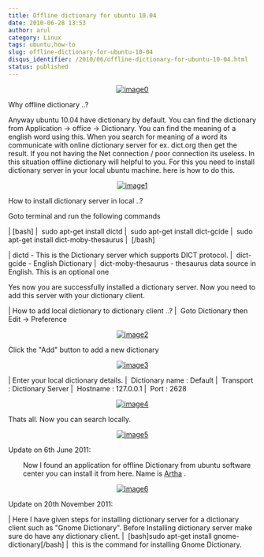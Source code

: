 ```yaml
---
title: Offline dictionary for ubuntu 10.04
date: 2010-06-28 13:53
author: arul
category: Linux
tags: ubuntu,how-to
slug: offline-dictionary-for-ubuntu-10-04
disqus_identifier: /2010/06/offline-dictionary-for-ubuntu-10-04.html
status: published
---
```


<div class="separator" style="clear: both; text-align: center;">

[![image0](http://4.bp.blogspot.com/_X5tq9y9xv2s/TCj1u9sK79I/AAAAAAAAAbE/6-RRuRSCn6w/s320/ubuntu_icon.png)](http://4.bp.blogspot.com/_X5tq9y9xv2s/TCj1u9sK79I/AAAAAAAAAbE/6-RRuRSCn6w/s1600/ubuntu_icon.png)

</div>
<div class="separator" style="clear: both; text-align: left;">

Why offline dictionary ..?

</div>
<div class="separator" style="clear: both; text-align: left;">

Anyway ubuntu 10.04 have dictionary by default. You can find the
dictionary from Application → office → Dictionary. You can find the
meaning of a english word using this. When you search for meaning of a
word its communicate with online dictionary server for ex. dict.org then
get the result. If you not having the Net connection / poor connection
its useless. In this situation offline dictionary will helpful to you.
For this you need to install dictionary server in your local ubuntu
machine. here is how to do this.

</div>
<div class="separator" style="clear: both; text-align: center;">

[![image1](http://1.bp.blogspot.com/_X5tq9y9xv2s/TCj6wHIa52I/AAAAAAAAAbM/r_06GVCYYNc/s320/How+to+offline+Dictionery+ubuntu.png)](http://1.bp.blogspot.com/_X5tq9y9xv2s/TCj6wHIa52I/AAAAAAAAAbM/r_06GVCYYNc/s1600/How+to+offline+Dictionery+ubuntu.png)

</div>
<div class="separator" style="clear: both; text-align: left;">

How to install dictionary server in local ..?

</div>
<div class="separator" style="clear: both; text-align: left;">

Goto terminal and run the following commands

</div>

| \[bash\]
|  sudo apt-get install dictd
|  sudo apt-get install dict-gcide
|  sudo apt-get install dict-moby-thesaurus
|  \[/bash\]

| dictd - This is the Dictionary server which supports DICT protocol.
|  dict-gcide - English Dictionary
|  dict-moby-thesaurus - thesaurus data source in English. This is an
  optional one

Yes now you are successfully installed a dictionary server. Now you need
to add this server with your dictionary client.

| How to add local dictionary to dictionary client ..?
|  Goto Dictionary then Edit → Preference

<div class="separator" style="clear: both; text-align: center;">

[![image2](http://1.bp.blogspot.com/_X5tq9y9xv2s/TCj7I1bnJXI/AAAAAAAAAbU/9Xf59VIKGzM/s320/How+to+offline+Dictionery+ubuntu+-+preference.png)](http://1.bp.blogspot.com/_X5tq9y9xv2s/TCj7I1bnJXI/AAAAAAAAAbU/9Xf59VIKGzM/s1600/How+to+offline+Dictionery+ubuntu+-+preference.png)

</div>

Click the \"Add\" button to add a new dictionary

<div class="separator" style="clear: both; text-align: center;">

[![image3](http://4.bp.blogspot.com/_X5tq9y9xv2s/TCj7lwcawGI/AAAAAAAAAbc/kn0Tb2pGQ6M/s320/How+to+offline+Dictionery+ubuntu-add+dictionary.png)](http://4.bp.blogspot.com/_X5tq9y9xv2s/TCj7lwcawGI/AAAAAAAAAbc/kn0Tb2pGQ6M/s1600/How+to+offline+Dictionery+ubuntu-add+dictionary.png)

</div>

| Enter your local dictionary details.
|  Dictionary name : Default
|  Transport : Dictionary Server
|  Hostname : 127.0.0.1
|  Port : 2628

<div class="separator" style="clear: both; text-align: center;">

[![image4](http://3.bp.blogspot.com/_X5tq9y9xv2s/TCj8O4iRQpI/AAAAAAAAAbk/wsIQHjRkmc0/s320/How+to+offline+Dictionery+ubuntu-Edit+Dictionary+Source.png)](http://3.bp.blogspot.com/_X5tq9y9xv2s/TCj8O4iRQpI/AAAAAAAAAbk/wsIQHjRkmc0/s1600/How+to+offline+Dictionery+ubuntu-Edit+Dictionary+Source.png)

</div>

Thats all. Now you can search locally.

<div class="separator" style="clear: both; text-align: center;">

[![image5](http://1.bp.blogspot.com/_X5tq9y9xv2s/TCj80W9JaTI/AAAAAAAAAbs/RH9BORx27fs/s320/java+-+ubuntu+Dictionary+search.png)](http://1.bp.blogspot.com/_X5tq9y9xv2s/TCj80W9JaTI/AAAAAAAAAbs/RH9BORx27fs/s1600/java+-+ubuntu+Dictionary+search.png)

</div>
<div class="separator" style="clear: both; text-align: left;">

Update on 6th June 2011:

</div>
<div class="separator"
style="clear: both; text-align: left; padding-left: 30px;">

Now I found an application for offline Dictionary from ubuntu software
center you can install it from here. Name is
[Artha](http://artha.sourceforge.net/wiki/index.php/Home) .

</div>
<div class="separator" style="clear: both; text-align: center;">

[![image6](http://1.bp.blogspot.com/-UvmfYZPfF-0/TevXeMyrFdI/AAAAAAAAAps/oUuZWdM5oXY/s400/artha-offlince-dictionary.png)](http://1.bp.blogspot.com/-UvmfYZPfF-0/TevXeMyrFdI/AAAAAAAAAps/oUuZWdM5oXY/s1600/artha-offlince-dictionary.png)

</div>

Update on 20th November 2011:

| Here I have given steps for installing dictionary server for a
  dictionary client such as \"Gnome Dictionary\". Before Installing
  dictionary server make sure do have any dictionary client.
|  \[bash\]sudo apt-get install gnome-dictionary\[/bash\]
|  this is the command for installing Gnome Dictionary.
